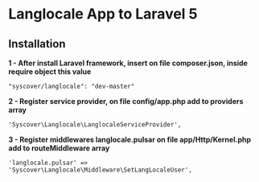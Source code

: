 # Langlocale App to Laravel 5

## Installation

**1 - After install Laravel framework, insert on file composer.json, inside require object this value**
```
"syscover/langlocale": "dev-master"

```

**2 - Register service provider, on file config/app.php add to providers array**

```
'Syscover\Langlocale\LanglocaleServiceProvider',

```

**3 - Register middlewares langlocale.pulsar on file app/Http/Kernel.php add to routeMiddleware array**

```
'langlocale.pulsar' => 'Syscover\Langlocale\Middleware\SetLangLocaleUser',

```